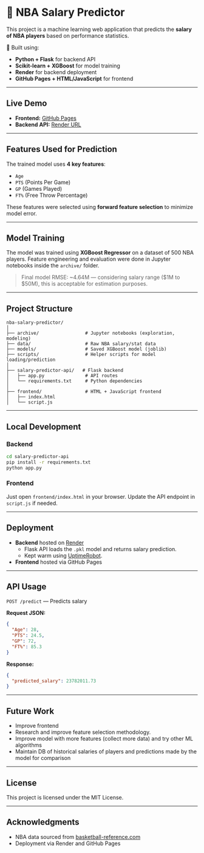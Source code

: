 # 🏀 NBA Salary Predictor

This project is a machine learning web application that predicts the **salary of NBA players** based on performance statistics.

🔮 Built using:
- **Python + Flask** for backend API
- **Scikit-learn + XGBoost** for model training
- **Render** for backend deployment
- **GitHub Pages + HTML/JavaScript** for frontend

---

## Live Demo

- **Frontend:** [GitHub Pages](https://<your-username>.github.io/<repo-name>/)
- **Backend API:** [Render URL](https://<your-app-name>.onrender.com)

---

## Features Used for Prediction

The trained model uses **4 key features**:
- `Age`
- `PTS` (Points Per Game)
- `GP` (Games Played)
- `FT%` (Free Throw Percentage)

These features were selected using **forward feature selection** to minimize model error.

---

## Model Training

The model was trained using **XGBoost Regressor** on a dataset of 500 NBA players. Feature engineering and evaluation were done in Jupyter notebooks inside the `archive/` folder.

> Final model RMSE: ~4.64M — considering salary range ($1M to $50M), this is acceptable for estimation purposes.

---

## Project Structure

```
nba-salary-predictor/
│
├── archive/                 # Jupyter notebooks (exploration, modeling)
├── data/                    # Raw NBA salary/stat data
├── models/                  # Saved XGBoost model (joblib)
├── scripts/                 # Helper scripts for model loading/prediction
│
├── salary-predictor-api/   # Flask backend
│   ├── app.py               # API routes
│   └── requirements.txt     # Python dependencies
│
├── frontend/                # HTML + JavaScript frontend
│   ├── index.html
│   └── script.js
```

---

## Local Development

### Backend

```bash
cd salary-predictor-api
pip install -r requirements.txt
python app.py
```

### Frontend

Just open `frontend/index.html` in your browser. Update the API endpoint in `script.js` if needed.

---

## Deployment

- **Backend** hosted on [Render](https://render.com/)
  - Flask API loads the `.pkl` model and returns salary prediction.
  - Kept warm using [UptimeRobot](https://uptimerobot.com/).
- **Frontend** hosted via GitHub Pages

---

## API Usage

`POST /predict` — Predicts salary

**Request JSON:**
```json
{
  "Age": 28,
  "PTS": 24.5,
  "GP": 72,
  "FT%": 85.3
}
```

**Response:**
```json
{
  "predicted_salary": 23782011.73
}
```

---

## Future Work

- Improve frontend
- Research and improve feature selection methodology.
- Improve model with more features (collect more data) and try other ML algorithms
- Maintain DB of historical salaries of players and predictions made by the model for comparison

---

## License

This project is licensed under the MIT License.

---

## Acknowledgments

- NBA data sourced from [basketball-reference.com](https://www.kaggle.com/datasets/jamiewelsh2/nba-player-salaries-2022-23-season)
- Deployment via Render and GitHub Pages
